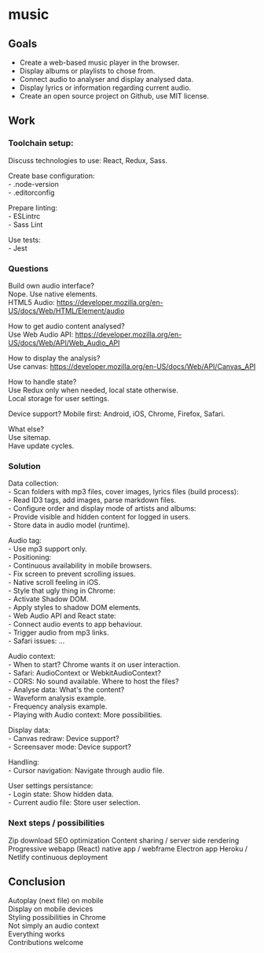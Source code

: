 # music

## Goals

- Create a web-based music player in the browser.  
- Display albums or playlists to chose from.  
- Connect audio to analyser and display analysed data.  
- Display lyrics or information regarding current audio.  
- Create an open source project on Github, use MIT license.  


## Work

### Toolchain setup:

Discuss technologies to use: React, Redux, Sass.  

Create base configuration:  
    - .node-version  
    - .editorconfig  

Prepare linting:  
    - ESLintrc  
    - Sass Lint  

Use tests:  
    - Jest


### Questions

Build own audio interface?  
Nope. Use native elements.  
HTML5 Audio: https://developer.mozilla.org/en-US/docs/Web/HTML/Element/audio  

How to get audio content analysed?  
Use Web Audio API: https://developer.mozilla.org/en-US/docs/Web/API/Web_Audio_API  

How to display the analysis?  
Use canvas: https://developer.mozilla.org/en-US/docs/Web/API/Canvas_API  

How to handle state?  
Use Redux only when needed, local state otherwise.  
Local storage for user settings.  

Device support?
Mobile first: Android, iOS, Chrome, Firefox, Safari.

What else?  
Use sitemap.  
Have update cycles.  


### Solution

Data collection:  
    - Scan folders with mp3 files, cover images, lyrics files (build process):  
        - Read ID3 tags, add images, parse markdown files.  
    - Configure order and display mode of artists and albums:  
        - Provide visible and hidden content for logged in users.  
    - Store data in audio model (runtime).  

Audio tag:  
    - Use mp3 support only.  
    - Positioning:  
        - Continuous availability in mobile browsers.  
        - Fix screen to prevent scrolling issues.  
        - Native scroll feeling in iOS.  
    - Style that ugly thing in Chrome:  
        - Activate Shadow DOM.  
        - Apply styles to shadow DOM elements.  
    - Web Audio API and React state:  
        - Connect audio events to app behaviour.  
        - Trigger audio from mp3 links.  
    - Safari issues: ...  

Audio context:  
    - When to start? Chrome wants it on user interaction.  
    - Safari: AudioContext or WebkitAudioContext?  
    - CORS: No sound available. Where to host the files?  
    - Analyse data: What's the content?  
    - Waveform analysis example.  
    - Frequency analysis example.  
    - Playing with Audio context: More possibilities.  

Display data:  
    - Canvas redraw: Device support?  
    - Screensaver mode: Device support?  

Handling:  
    - Cursor navigation: Navigate through audio file.  

User settings persistance:  
    - Login state: Show hidden data.  
    - Current audio file: Store user selection.  


### Next steps / possibilities

Zip download
SEO optimization
Content sharing / server side rendering
Progressive webapp
(React) native app / webframe
Electron app
Heroku / Netlify continuous deployment


## Conclusion

Autoplay (next file) on mobile  
Display on mobile devices  
Styling possibilities in Chrome  
Not simply an audio context  
Everything works  
Contributions welcome  
